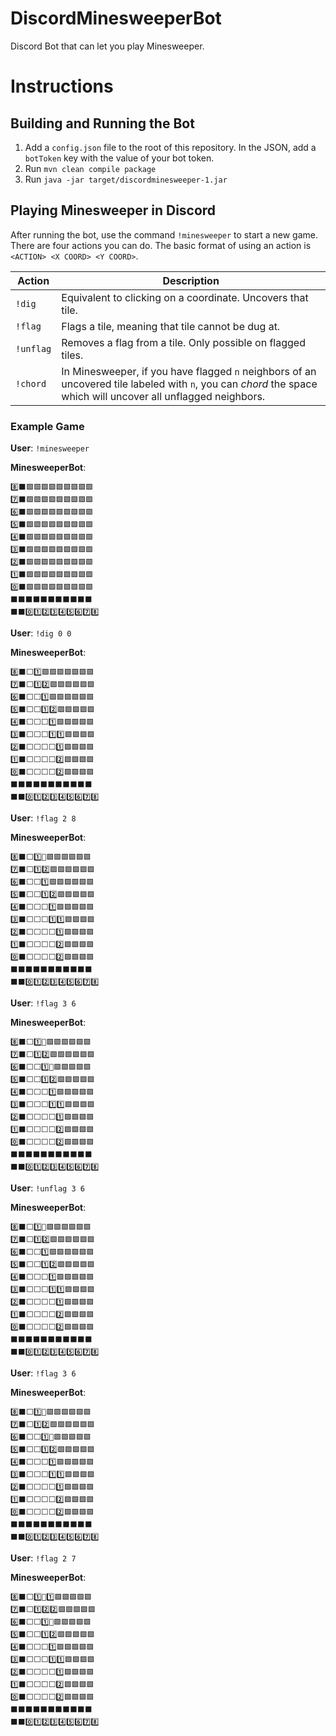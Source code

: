 # DiscordMinesweeperBot
Discord Bot that can let you play Minesweeper.

# Instructions
## Building and Running the Bot
1. Add a `config.json` file to the root of this repository. In the JSON, add a `botToken` key with the value of your bot token.
2. Run `mvn clean compile package`
3. Run `java -jar target/discordminesweeper-1.jar`

## Playing Minesweeper in Discord
After running the bot, use the command `!minesweeper` to start a new game. There are four actions you can do. The basic format of using an action is `<ACTION> <X COORD> <Y COORD>`.

|Action|Description|
|-|-|
|`!dig`|Equivalent to clicking on a coordinate. Uncovers that tile.|
|`!flag`|Flags a tile, meaning that tile cannot be dug at.|
|`!unflag`|Removes a flag from a tile. Only possible on flagged tiles.|
|`!chord`|In Minesweeper, if you have flagged `n` neighbors of an uncovered tile labeled with `n`, you can *chord* the space which will uncover all unflagged neighbors.|

### Example Game

**User**: `!minesweeper`

**MinesweeperBot**: 
```
8️⃣⬛🟩🟩🟩🟩🟩🟩🟩🟩🟩
7️⃣⬛🟩🟩🟩🟩🟩🟩🟩🟩🟩
6️⃣⬛🟩🟩🟩🟩🟩🟩🟩🟩🟩
5️⃣⬛🟩🟩🟩🟩🟩🟩🟩🟩🟩
4️⃣⬛🟩🟩🟩🟩🟩🟩🟩🟩🟩
3️⃣⬛🟩🟩🟩🟩🟩🟩🟩🟩🟩
2️⃣⬛🟩🟩🟩🟩🟩🟩🟩🟩🟩
1️⃣⬛🟩🟩🟩🟩🟩🟩🟩🟩🟩
0️⃣⬛🟩🟩🟩🟩🟩🟩🟩🟩🟩
⬛⬛⬛⬛⬛⬛⬛⬛⬛⬛⬛
⬛⬛0️⃣1️⃣2️⃣3️⃣4️⃣5️⃣6️⃣7️⃣8️⃣
```

**User**: `!dig 0 0`

**MinesweeperBot**:
```
8️⃣⬛⬜1️⃣🟩🟩🟩🟩🟩🟩🟩
7️⃣⬛⬜1️⃣2️⃣🟩🟩🟩🟩🟩🟩
6️⃣⬛⬜⬜1️⃣🟩🟩🟩🟩🟩🟩
5️⃣⬛⬜⬜1️⃣2️⃣🟩🟩🟩🟩🟩
4️⃣⬛⬜⬜⬜1️⃣🟩🟩🟩🟩🟩
3️⃣⬛⬜⬜⬜1️⃣1️⃣🟩🟩🟩🟩
2️⃣⬛⬜⬜⬜⬜1️⃣🟩🟩🟩🟩
1️⃣⬛⬜⬜⬜⬜2️⃣🟩🟩🟩🟩
0️⃣⬛⬜⬜⬜⬜2️⃣🟩🟩🟩🟩
⬛⬛⬛⬛⬛⬛⬛⬛⬛⬛⬛
⬛⬛0️⃣1️⃣2️⃣3️⃣4️⃣5️⃣6️⃣7️⃣8️⃣
```

**User**: `!flag 2 8`

**MinesweeperBot**:
```
8️⃣⬛⬜1️⃣🚩🟩🟩🟩🟩🟩🟩
7️⃣⬛⬜1️⃣2️⃣🟩🟩🟩🟩🟩🟩
6️⃣⬛⬜⬜1️⃣🟩🟩🟩🟩🟩🟩
5️⃣⬛⬜⬜1️⃣2️⃣🟩🟩🟩🟩🟩
4️⃣⬛⬜⬜⬜1️⃣🟩🟩🟩🟩🟩
3️⃣⬛⬜⬜⬜1️⃣1️⃣🟩🟩🟩🟩
2️⃣⬛⬜⬜⬜⬜1️⃣🟩🟩🟩🟩
1️⃣⬛⬜⬜⬜⬜2️⃣🟩🟩🟩🟩
0️⃣⬛⬜⬜⬜⬜2️⃣🟩🟩🟩🟩
⬛⬛⬛⬛⬛⬛⬛⬛⬛⬛⬛
⬛⬛0️⃣1️⃣2️⃣3️⃣4️⃣5️⃣6️⃣7️⃣8️⃣
```

**User**: `!flag 3 6`

**MinesweeperBot**:
```
8️⃣⬛⬜1️⃣🚩🟩🟩🟩🟩🟩🟩
7️⃣⬛⬜1️⃣2️⃣🟩🟩🟩🟩🟩🟩
6️⃣⬛⬜⬜1️⃣🚩🟩🟩🟩🟩🟩
5️⃣⬛⬜⬜1️⃣2️⃣🟩🟩🟩🟩🟩
4️⃣⬛⬜⬜⬜1️⃣🟩🟩🟩🟩🟩
3️⃣⬛⬜⬜⬜1️⃣1️⃣🟩🟩🟩🟩
2️⃣⬛⬜⬜⬜⬜1️⃣🟩🟩🟩🟩
1️⃣⬛⬜⬜⬜⬜2️⃣🟩🟩🟩🟩
0️⃣⬛⬜⬜⬜⬜2️⃣🟩🟩🟩🟩
⬛⬛⬛⬛⬛⬛⬛⬛⬛⬛⬛
⬛⬛0️⃣1️⃣2️⃣3️⃣4️⃣5️⃣6️⃣7️⃣8️⃣
```

**User**: `!unflag 3 6`

**MinesweeperBot**:
```
8️⃣⬛⬜1️⃣🚩🟩🟩🟩🟩🟩🟩
7️⃣⬛⬜1️⃣2️⃣🟩🟩🟩🟩🟩🟩
6️⃣⬛⬜⬜1️⃣🟩🟩🟩🟩🟩🟩
5️⃣⬛⬜⬜1️⃣2️⃣🟩🟩🟩🟩🟩
4️⃣⬛⬜⬜⬜1️⃣🟩🟩🟩🟩🟩
3️⃣⬛⬜⬜⬜1️⃣1️⃣🟩🟩🟩🟩
2️⃣⬛⬜⬜⬜⬜1️⃣🟩🟩🟩🟩
1️⃣⬛⬜⬜⬜⬜2️⃣🟩🟩🟩🟩
0️⃣⬛⬜⬜⬜⬜2️⃣🟩🟩🟩🟩
⬛⬛⬛⬛⬛⬛⬛⬛⬛⬛⬛
⬛⬛0️⃣1️⃣2️⃣3️⃣4️⃣5️⃣6️⃣7️⃣8️⃣
```

**User**: `!flag 3 6`

**MinesweeperBot**:
```
8️⃣⬛⬜1️⃣🚩🟩🟩🟩🟩🟩🟩
7️⃣⬛⬜1️⃣2️⃣🟩🟩🟩🟩🟩🟩
6️⃣⬛⬜⬜1️⃣🚩🟩🟩🟩🟩🟩
5️⃣⬛⬜⬜1️⃣2️⃣🟩🟩🟩🟩🟩
4️⃣⬛⬜⬜⬜1️⃣🟩🟩🟩🟩🟩
3️⃣⬛⬜⬜⬜1️⃣1️⃣🟩🟩🟩🟩
2️⃣⬛⬜⬜⬜⬜1️⃣🟩🟩🟩🟩
1️⃣⬛⬜⬜⬜⬜2️⃣🟩🟩🟩🟩
0️⃣⬛⬜⬜⬜⬜2️⃣🟩🟩🟩🟩
⬛⬛⬛⬛⬛⬛⬛⬛⬛⬛⬛
⬛⬛0️⃣1️⃣2️⃣3️⃣4️⃣5️⃣6️⃣7️⃣8️⃣
```

**User**: `!flag 2 7`

**MinesweeperBot**:
```
8️⃣⬛⬜1️⃣🚩1️⃣🟩🟩🟩🟩🟩
7️⃣⬛⬜1️⃣2️⃣2️⃣🟩🟩🟩🟩🟩
6️⃣⬛⬜⬜1️⃣🚩🟩🟩🟩🟩🟩
5️⃣⬛⬜⬜1️⃣2️⃣🟩🟩🟩🟩🟩
4️⃣⬛⬜⬜⬜1️⃣🟩🟩🟩🟩🟩
3️⃣⬛⬜⬜⬜1️⃣1️⃣🟩🟩🟩🟩
2️⃣⬛⬜⬜⬜⬜1️⃣🟩🟩🟩🟩
1️⃣⬛⬜⬜⬜⬜2️⃣🟩🟩🟩🟩
0️⃣⬛⬜⬜⬜⬜2️⃣🟩🟩🟩🟩
⬛⬛⬛⬛⬛⬛⬛⬛⬛⬛⬛
⬛⬛0️⃣1️⃣2️⃣3️⃣4️⃣5️⃣6️⃣7️⃣8️⃣
```

